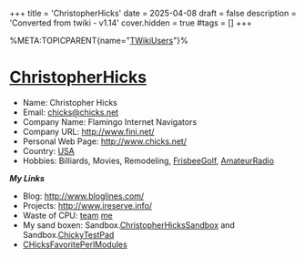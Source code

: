 +++
title = 'ChristopherHicks'
date = 2025-04-08
draft = false
description = 'Converted from twiki - v1.14'
cover.hidden = true
#tags = []
+++

%META:TOPICPARENT{name="[TWikiUsers](TWikiUsers "wikilink")"}%

# [ChristopherHicks](ChristopherHicks "wikilink")

- Name: Christopher Hicks
- Email: <chicks@chicks.net>
- Company Name: Flamingo Internet Navigators
- Company URL: <http://www.fini.net/>
- Personal Web Page: <http://www.chicks.net/>
- Country: [USA](http://en.wikipedia.org/wiki/Unites_States)
- Hobbies: Billiards, Movies, Remodeling,
  [FrisbeeGolf](FrisbeeGolf "wikilink"),
  [AmateurRadio](AmateurRadio "wikilink")

***My Links***

- Blog: <http://www.bloglines.com/>
- Projects: <http://www.ireserve.info/>
- Waste of CPU:
  [team](http://stats.distributed.net/team/tmsummary.php?project_id=8&team=31403)
  [me](http://stats.distributed.net/participant/psummary.php?project_id=8&id=73444)
- My sand boxen:
  Sandbox.[ChristopherHicksSandbox](ChristopherHicksSandbox "wikilink")
  and Sandbox.[ChickyTestPad](ChickyTestPad "wikilink")
- [CHicksFavoritePerlModules](CHicksFavoritePerlModules "wikilink")

